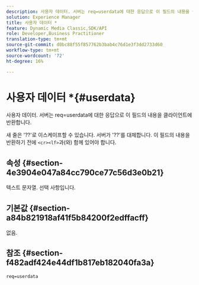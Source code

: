 ```yaml
---
description: 사용자 데이터. 서버는 req=userdata에 대한 응답으로 이 필드의 내용을 클라이언트에 반환합니다.
solution: Experience Manager
title: 사용자 데이터 *
feature: Dynamic Media Classic,SDK/API
role: Developer,Business Practitioner
translation-type: tm+mt
source-git-commit: d0bc88f55f857762b3bab4c76d1e3f3dd2733d60
workflow-type: tm+mt
source-wordcount: '72'
ht-degree: 16%

---
```



# 사용자 데이터 *{#userdata}

사용자 데이터. 서버는 req=userdata에 대한 응답으로 이 필드의 내용을 클라이언트에 반환합니다.

새 줄은 &#39;??&#39;로 이스케이프할 수 있습니다. 서버가 &#39;??&#39;를 대체합니다. 이 필드의 내용을 반환하기 전에 `<cr><lf>`과(와) 함께 있어야 합니다.

## 속성 {#section-4e3904e047a84cc790ce77c56d3e0b21}

텍스트 문자열. 선택 사항입니다.

## 기본값 {#section-a84b821918af41f5b84200f2edffacff}

없음.

## 참조 {#section-f482adf424e44df1b817eb182040fa3a}

`req=userdata`
